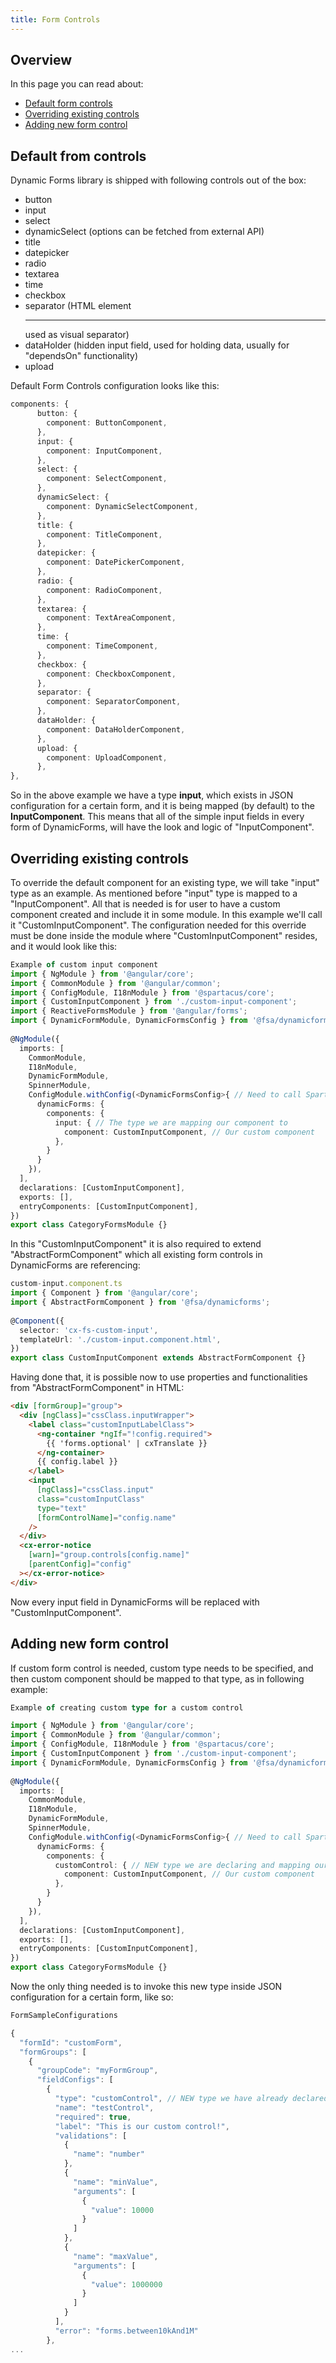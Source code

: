 ```yaml
---
title: Form Controls
---
```


## Overview
In this page you can read about:
- [Default form controls](#default-from-controls)
- [Overriding existing controls](#overriding-existing-controls)
- [Adding new form control](#adding-new-form-control) 

## Default from controls

Dynamic Forms library is shipped with following controls out of the box:
- button
- input
- select
- dynamicSelect (options can be fetched from external API)
- title
- datepicker
- radio
- textarea
- time
- checkbox
- separator (HTML element <hr/> used as visual separator)
- dataHolder (hidden input field, used for holding data, usually for "dependsOn" functionality)
- upload

Default Form Controls configuration looks like this:
```typescript
components: {
      button: {
        component: ButtonComponent,
      },
      input: {
        component: InputComponent,
      },
      select: {
        component: SelectComponent,
      },
      dynamicSelect: {
        component: DynamicSelectComponent,
      },
      title: {
        component: TitleComponent,
      },
      datepicker: {
        component: DatePickerComponent,
      },
      radio: {
        component: RadioComponent,
      },
      textarea: {
        component: TextAreaComponent,
      },
      time: {
        component: TimeComponent,
      },
      checkbox: {
        component: CheckboxComponent,
      },
      separator: {
        component: SeparatorComponent,
      },
      dataHolder: {
        component: DataHolderComponent,
      },
      upload: {
        component: UploadComponent,
      },
},
```

So in the above example we have a type **input**, which exists in JSON configuration for a certain form, and it is being mapped (by default) to the **InputComponent**. This means that all of the simple input fields in every form of DynamicForms, will have the look and logic of "InputComponent". 

## Overriding existing controls

To override the default component for an existing type, we will take "input" type as an example. As mentioned before "input" type is mapped to a "InputComponent". All that is needed is for user to have a custom component created and include it in some module. In this example we'll call it "CustomInputComponent". The configuration needed for this override must be done inside the module where "CustomInputComponent" resides, and it would look like this:

```typescript
Example of custom input component
import { NgModule } from '@angular/core';
import { CommonModule } from '@angular/common';
import { ConfigModule, I18nModule } from '@spartacus/core';
import { CustomInputComponent } from './custom-input-component';
import { ReactiveFormsModule } from '@angular/forms';
import { DynamicFormModule, DynamicFormsConfig } from '@fsa/dynamicforms';
 
@NgModule({
  imports: [
    CommonModule,
    I18nModule,
    DynamicFormModule,
    SpinnerModule,
    ConfigModule.withConfig(<DynamicFormsConfig>{ // Need to call Spartacus Factory function and pass it DynamicFormsConfig
      dynamicForms: {
        components: {
          input: { // The type we are mapping our component to
            component: CustomInputComponent, // Our custom component
          },
        }
      }
    }),
  ],
  declarations: [CustomInputComponent],
  exports: [],
  entryComponents: [CustomInputComponent],
})
export class CategoryFormsModule {}
```

In this "CustomInputComponent" it is also required to extend "AbstractFormComponent" which all existing form controls in DynamicForms are referencing:
```typescript
custom-input.component.ts
import { Component } from '@angular/core';
import { AbstractFormComponent } from '@fsa/dynamicforms';
 
@Component({
  selector: 'cx-fs-custom-input',
  templateUrl: './custom-input.component.html',
})
export class CustomInputComponent extends AbstractFormComponent {}
```

Having done that, it is possible now to use properties and functionalities from "AbstractFormComponent" in HTML:
```html
<div [formGroup]="group">
  <div [ngClass]="cssClass.inputWrapper">
    <label class="customInputLabelClass">
      <ng-container *ngIf="!config.required">
        {{ 'forms.optional' | cxTranslate }}
      </ng-container>
      {{ config.label }}
    </label>
    <input
      [ngClass]="cssClass.input"
      class="customInputClass"
      type="text"
      [formControlName]="config.name"
    />
  </div>
  <cx-error-notice
    [warn]="group.controls[config.name]"
    [parentConfig]="config"
  ></cx-error-notice>
</div>
```

Now every input field in DynamicForms will be replaced with "CustomInputComponent".

## Adding new form control

If custom form control is needed, custom type needs to be specified, and then custom component should be mapped to that type, as in following example:

```typescript
Example of creating custom type for a custom control

import { NgModule } from '@angular/core';
import { CommonModule } from '@angular/common';
import { ConfigModule, I18nModule } from '@spartacus/core';
import { CustomInputComponent } from './custom-input-component';
import { DynamicFormModule, DynamicFormsConfig } from '@fsa/dynamicforms';
 
@NgModule({
  imports: [
    CommonModule,
    I18nModule,
    DynamicFormModule,
    SpinnerModule,
    ConfigModule.withConfig(<DynamicFormsConfig>{ // Need to call Spartacus Factory function and pass it DynamicFormsConfig
      dynamicForms: {
        components: {
          customControl: { // NEW type we are declaring and mapping our custom component to
            component: CustomInputComponent, // Our custom component
          },
        }
      }
    }),
  ],
  declarations: [CustomInputComponent],
  exports: [],
  entryComponents: [CustomInputComponent],
})
export class CategoryFormsModule {}
```
Now the only thing needed is to invoke this new type inside JSON configuration for a certain form, like so:
```typescript
FormSampleConfigurations

{
  "formId": "customForm",
  "formGroups": [
    {
      "groupCode": "myFormGroup",
      "fieldConfigs": [
        {
          "type": "customControl", // NEW type we have already declared in our module in the example above
          "name": "testControl",
          "required": true,
          "label": "This is our custom control!",
          "validations": [
            {
              "name": "number"
            },
            {
              "name": "minValue",
              "arguments": [
                {
                  "value": 10000
                }
              ]
            },
            {
              "name": "maxValue",
              "arguments": [
                {
                  "value": 1000000
                }
              ]
            }
          ],
          "error": "forms.between10kAnd1M"
        },
...

```